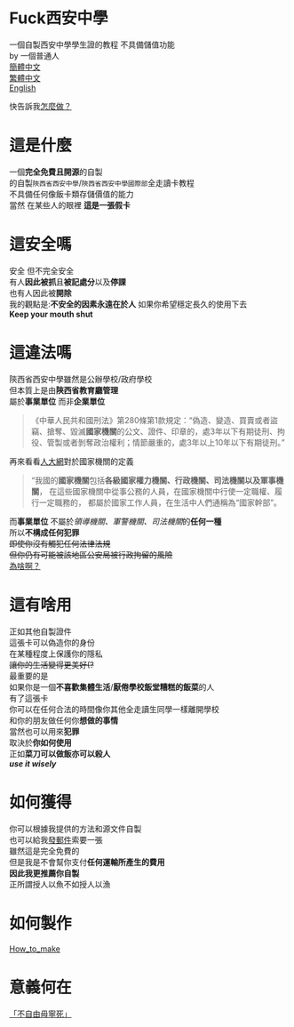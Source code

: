 # Fuck西安中學
一個自製西安中學學生證的教程 不具備儲值功能  
by 一個普通人  
[簡體中文](/README.md)  
[繁體中文](/README-zh_HK.md)  
[English](/README-en_US.md)  

快告訴我[怎麼做？ ](/how-to-make.md)

# 這是什麼
一個**完全免費且開源**的自製  
的自製`陝西省西安中學`/`陝西省西安中學國際部`全走讀卡教程  
不具備任何像飯卡類存儲價值的能力  
當然 在某些人的眼裡 **這是一張假卡**  

# 這安全嗎
安全 但不完全安全  
有人**因此被抓**且**被記處分**以及**停課**  
也有人因此被**開除**  
我的觀點是:**不安全的因素永遠在於人** 
如果你希望穩定長久的使用下去  
**Keep your mouth shut**  

# 這違法嗎
陝西省西安中學雖然是公辦學校/政府學校  
但本質上是由**陝西省教育廳管理**  
屬於**事業單位** 而非**企業單位**  

>《中華人民共和國刑法》第280條第1款規定：“偽造、變造、買賣或者盜竊、搶奪、毀滅**國家機關**的公文、證件、印章的，處3年以下有期徒刑、拘役、管製或者剝奪政治權利；情節嚴重的，處3年以上10年以下有期徒刑。”

再來看看[人大網](http://www.npc.gov.cn/npc/c2369/200204/d6520607212b434d82843a8c82baac9d.shtml "人大網")對於國家機關的定義
> “我國的**國家機關**包括**各級國家權力機關、行政機關、司法機關以及軍事機關**，
  在這些國家機關中從事公務的人員，在國家機關中行使一定職權、履行一定職務的，
  都屬於國家工作人員，在生活中人們通稱為“國家幹部”。
  
而**事業單位** 不屬於*領導機關、軍警機關、司法機關*的**任何一種**  
所以**不構成任何犯罪**  
~~即使你沒有觸犯任何法律法規  
但你仍有可能被該地區公安局被行政拘留的風險~~  
[為啥啊？ ](https://zh.wikipedia.org/wiki/%E8%BF%99%E5%B0%B1%E6%98%AF%E4%B8%AD%E5%9B%BD)

# 這有啥用
正如其他自製證件  
這張卡可以偽造你的身份  
在某種程度上保護你的隱私  
~~讓你的生活變得更美好(?~~  
最重要的是  
如果你是一個**不喜歡集體生活**/**厭倦學校飯堂糟糕的飯菜**的人  
有了這張卡  
你可以在任何合法的時間像你其他全走讀生同學一樣離開學校  
和你的朋友做任何你**想做的事情**  
當然也可以用來**犯罪**  
取決於**你如何使用**  
正如**菜刀可以做飯亦可以殺人**  
***use it wisely***

# 如何獲得
你可以根據我提供的方法和源文件自製  
也可以給我[發郵件](email.md)索要一張  
雖然這是完全免費的  
但是我是不會幫你支付**任何運輸所產生的費用**  
**因此我更推薦你自製**  
正所謂授人以魚不如授人以漁  
# 如何製作
[How_to_make](how_to_make.md)

# 意義何在
[「不自由毋寧死」](https://en.wikipedia.org/wiki/Live_Free_or_Die)
